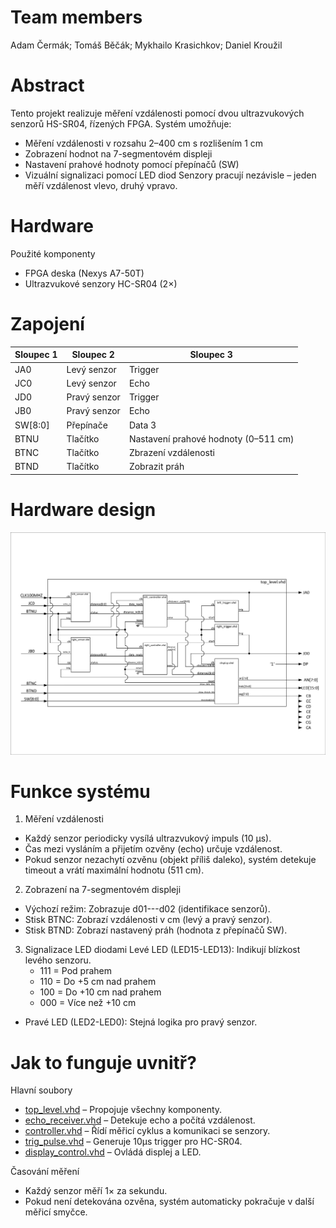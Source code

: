 # Team members

Adam Čermák;
Tomáš Běčák;
Mykhailo Krasichkov;
Daniel Kroužil

# Abstract

Tento projekt realizuje měření vzdálenosti pomocí dvou ultrazvukových senzorů HS-SR04, řízených FPGA. Systém umožňuje:
 - Měření vzdálenosti v rozsahu 2–400 cm s rozlišením 1 cm
 - Zobrazení hodnot na 7-segmentovém displeji
 - Nastavení prahové hodnoty pomocí přepínačů (SW)
 - Vizuální signalizaci pomocí LED diod
Senzory pracují nezávisle – jeden měří vzdálenost vlevo, druhý vpravo.

# Hardware

Použité komponenty
 - FPGA deska (Nexys A7-50T)
 - Ultrazvukové senzory HC-SR04 (2×)

# Zapojení 

| Sloupec 1 | Sloupec 2 | Sloupec 3 |
|-----------|-----------|-----------|
| JA0       | Levý senzor    | Trigger    |
| JC0       | Levý senzor    | 	Echo     |
| JD0       | Pravý senzor    | Trigger    |
| JB0       | Pravý senzor    | Echo    |
| SW[8:0]   | Přepínače | Data 3    |
| BTNU      | Tlačítko  | Nastavení prahové hodnoty (0–511 cm)     |
| BTNC      | Tlačítko  | Zbrazení vzdálenosti    |
| BTND      | Tlačítko  | Zobrazit práh    |

# Hardware design
<img src="images/top_level (1).jpg" alt="top level block diagram" width="1000"/>

# Funkce systému
1. Měření vzdálenosti
 - Každý senzor periodicky vysílá ultrazvukový impuls (10 µs).
 - Čas mezi vysláním a přijetím ozvěny (echo) určuje vzdálenost.
 - Pokud senzor nezachytí ozvěnu (objekt příliš daleko), systém detekuje timeout a vrátí maximální hodnotu (511 cm).
2. Zobrazení na 7-segmentovém displeji
 - Výchozí režim: Zobrazuje d01---d02 (identifikace senzorů).
 - Stisk BTNC: Zobrazí vzdálenosti v cm (levý a pravý senzor).
 - Stisk BTND: Zobrazí nastavený práh (hodnota z přepínačů SW).
3. Signalizace LED diodami
Levé LED (LED15-LED13): Indikují blízkost levého senzoru.
   - 111 = Pod prahem
   - 110 = Do +5 cm nad prahem
   - 100 = Do +10 cm nad prahem
   - 000 = Více než +10 cm
 - Pravé LED (LED2-LED0): Stejná logika pro pravý senzor.

# Jak to funguje uvnitř?
Hlavní soubory
 - [top_level.vhd](project_files/top_level.vhd) – Propojuje všechny komponenty.
 - [echo_receiver.vhd](project_files/echo_receiver.vhd) – Detekuje echo a počítá vzdálenost.
 - [controller.vhd](project_files/controller.vhd) – Řídí měřicí cyklus a komunikaci se senzory.
 - [trig_pulse.vhd](project_files/trig_pulse.vhd) – Generuje 10µs trigger pro HC-SR04.
 - [display_control.vhd](project_files/display_control.vhd) – Ovládá displej a LED.

Časování měření
 - Každý senzor měří 1× za sekundu.
 - Pokud není detekována ozvěna, systém automaticky pokračuje v další měřicí smyčce.





